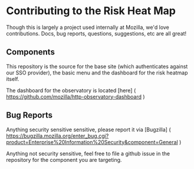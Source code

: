Contributing to the Risk Heat Map
=================================

Though this is largely a project used internally at Mozilla, we'd love contributions. Docs, bug reports, questions, suggestions, etc are all great!

Components
-----------
This repository is the source for the base site (which authenticates against our SSO provider), the basic menu and the dashboard for the risk heatmap itself. 

The dashboard for the observatory is located [here] ( https://github.com/mozilla/http-observatory-dashboard )


Bug Reports
-----------
Anything security sensitive sensitive, please report it via [Bugzilla] ( https://bugzilla.mozilla.org/enter_bug.cgi?product=Enterprise%20Information%20Security&component=General )

Anything not security sensitive, feel free to file a github issue in the repository for the component you are targeting. 

